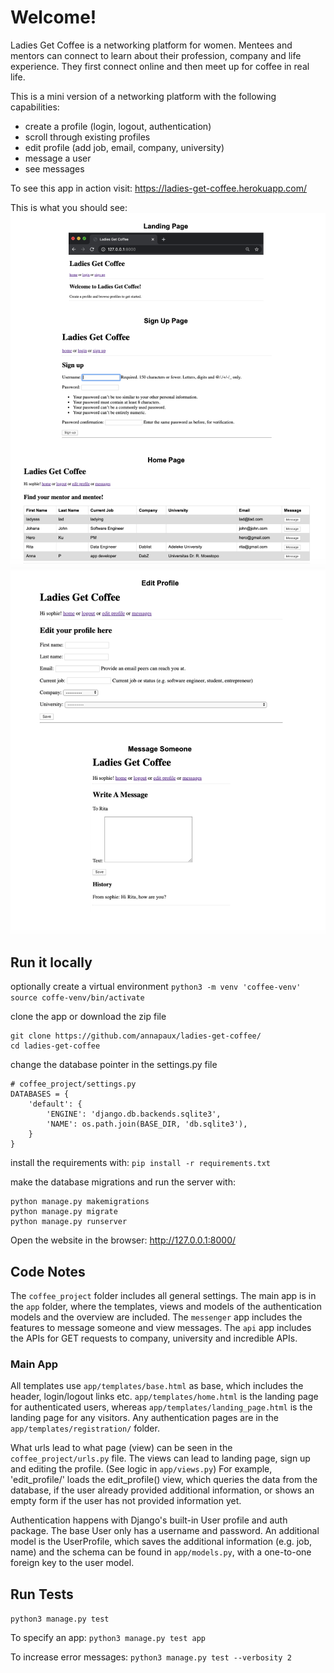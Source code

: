 # Welcome!

Ladies Get Coffee is a networking platform for women. Mentees and mentors can connect to learn about their profession, company and life experience. They first connect online and then meet up for coffee in real life.

This is a mini version of a networking platform with the following capabilities:
- create a profile (login, logout, authentication)
- scroll through existing profiles
- edit profile (add job, email, company, university)
- message a user
- see messages

To see this app in action visit: https://ladies-get-coffee.herokuapp.com/

This is what you should see: 
![alt text](https://github.com/annapaux/ladies-get-coffee/blob/master/readme_images/pages_1.png)
![alt text](https://github.com/annapaux/ladies-get-coffee/blob/master/readme_images/pages_2.png)


## Run it locally
optionally create a virtual environment
`python3 -m venv 'coffee-venv'`
`source coffe-venv/bin/activate`

clone the app or download the zip file
```
git clone https://github.com/annapaux/ladies-get-coffee/
cd ladies-get-coffee
```

change the database pointer in the settings.py file
```
# coffee_project/settings.py
DATABASES = {
    'default': {
        'ENGINE': 'django.db.backends.sqlite3',
        'NAME': os.path.join(BASE_DIR, 'db.sqlite3'),
    }
}
```

install the requirements with:
`pip install -r requirements.txt`

make the database migrations and run the server with:
```
python manage.py makemigrations
python manage.py migrate
python manage.py runserver
```

Open the website in the browser: http://127.0.0.1:8000/


## Code Notes

The `coffee_project` folder includes all general settings. The main app is in the `app` folder, where the templates, views and models  of the authentication models and the overview are included. The `messenger` app includes the features to message someone and view messages. The `api` app includes the APIs for GET requests to company, university and incredible APIs.

### Main App
All templates use `app/templates/base.html` as base, which includes the header, login/logout links etc. `app/templates/home.html` is the landing page for authenticated users, whereas `app/templates/landing_page.html` is the landing page for any visitors. Any authentication pages are in the `app/templates/registration/` folder.

What urls lead to what page (view) can be seen in the `coffee_project/urls.py` file. The views can lead to landing page, sign up and editing the profile. (See logic in `app/views.py`) For example, 'edit_profile/' loads the edit_profile() view, which queries the data from the database, if the user already provided additional information, or shows an empty form if the user has not provided information yet.

Authentication happens with Django's built-in User profile and auth package. The base User only has a username and password. An additional model is the UserProfile, which saves the additional information (e.g. job, name) and the schema can be found in `app/models.py`, with a one-to-one foreign key to the user model.



## Run Tests
`python3 manage.py test`

To specify an app: `python3 manage.py test app`

To increase error messages: `python3 manage.py test --verbosity 2`
